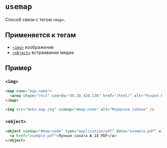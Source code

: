# `usemap`

Способ связи с тегом `<map>`.

## Применяется к тегам

- [`<img>`](../../TAGS/MEDIA/img.md) изображение
- [`<object>`](../../TAGS/MEDIA/object.md) встраивание медиа

## Пример

### `<img>`

```html
<map name="map-name">
  <area shape="rect" coords="40,20,420,130" href="/html/" alt="Раздел HTML" />
</map>

<img src="doka-map.svg" usemap="#map-name" alt="Мордочка собаки" />
```

### `<object>`

```html
<object usemap="#map-name" type="application/pdf" data="example.pdf" width="600" height="700">
  <a href="example.pdf">Лунная соната № 14 PDF</a>
</object>
```
